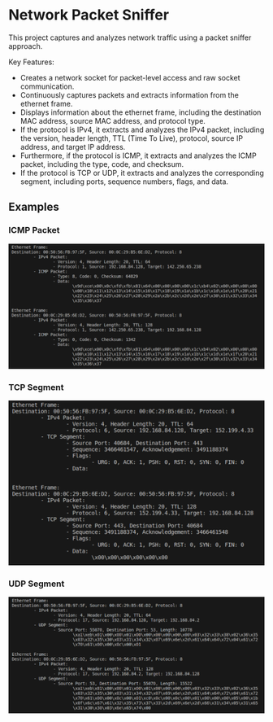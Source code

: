 # Network Packet Sniffer

This project captures and analyzes network traffic using a packet sniffer approach.

Key Features:
- Creates a network socket for packet-level access and raw socket communication.
- Continuously captures packets and extracts information from the ethernet frame.
- Displays information about the ethernet frame, including the destination MAC address, source MAC address, and protocol type.
- If the protocol is IPv4, it extracts and analyzes the IPv4 packet, including the version, header length, TTL (Time To Live), protocol, source IP address, and target IP address.
- Furthermore, if the protocol is ICMP, it extracts and analyzes the ICMP packet, including the type, code, and checksum.
- If the protocol is TCP or UDP, it extracts and analyzes the corresponding segment, including ports, sequence numbers, flags, and data.

## Examples

### ICMP Packet
![ICMP Packet](/Images/ICMP_Packet.png)

### TCP Segment
![TCP Segment](/Images/TCP_Segment.png)

### UDP Segment
![UDP Segment](/Images/UDP_Segment.png)
